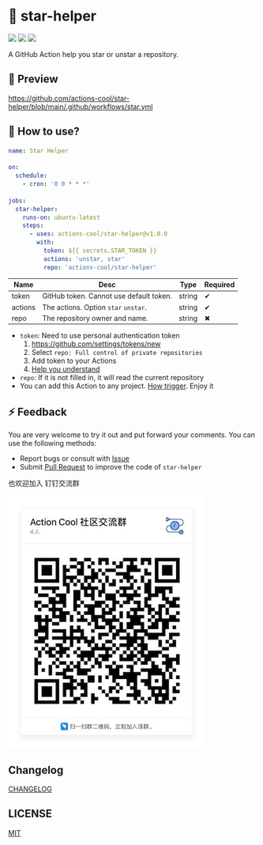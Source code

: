 # 🌟 star-helper

![](https://img.shields.io/github/workflow/status/actions-cool/star-helper/CI?style=flat-square)
[![](https://img.shields.io/badge/marketplace-star--helper-blueviolet?style=flat-square)](https://github.com/marketplace/actions/star-helper)
[![](https://img.shields.io/github/v/release/actions-cool/star-helper?style=flat-square&color=orange)](https://github.com/actions-cool/star-helper/releases)

A GitHub Action help you star or unstar a repository.

## 🌈 Preview

https://github.com/actions-cool/star-helper/blob/main/.github/workflows/star.yml

## 🚀 How to use?

```yml
name: Star Helper

on:
  schedule:
    - cron: '0 0 * * *'

jobs:
  star-helper:
    runs-on: ubuntu-latest
    steps:
      - uses: actions-cool/star-helper@v1.0.0
        with:
          token: ${{ secrets.STAR_TOKEN }}
          actions: 'unstar, star'
          repo: 'actions-cool/star-helper'
```

| Name | Desc | Type | Required |
| -- | -- | -- | -- |
| token | GitHub token. Cannot use default token. | string | ✔ |
| actions | The actions. Option `star` `unstar`. | string | ✔ |
| repo | The repository owner and name. | string | ✖ |

- `token`: Need to use personal authentication token
  1. https://github.com/settings/tokens/new
  2. Select `repo: Full control of private repositories`
  3. Add token to your Actions
  4. [Help you understand](https://github.com/actions-cool/This-repo-has-11-stars-7-forks#how-to-use-it-in-your-own-project)
- `repo`: If it is not filled in, it will read the current repository
- You can add this Action to any project. [How trigger](https://docs.github.com/en/actions/reference/events-that-trigger-workflows). Enjoy it

## ⚡ Feedback

You are very welcome to try it out and put forward your comments. You can use the following methods:

- Report bugs or consult with [Issue](https://github.com/actions-cool/star-helper/issues)
- Submit [Pull Request](https://github.com/actions-cool/star-helper/pulls) to improve the code of `star-helper`

也欢迎加入 钉钉交流群

![](https://github.com/actions-cool/resources/blob/main/dingding.jpeg?raw=true)

## Changelog

[CHANGELOG](./CHANGELOG.md)

## LICENSE

[MIT](./LICENSE)
